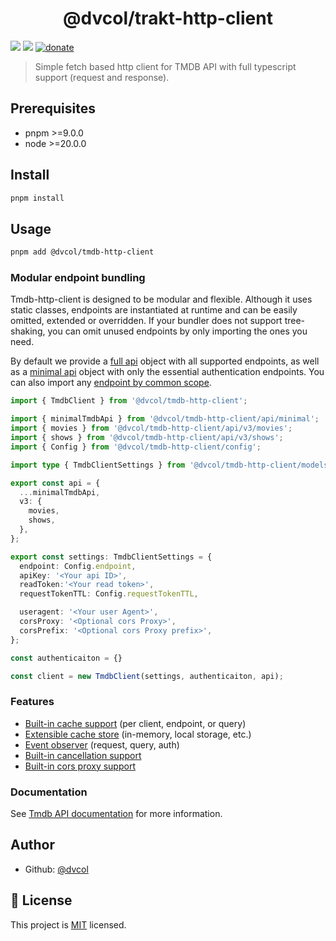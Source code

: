 <h1 align="center">@dvcol/trakt-http-client</h1>
<p>
  <img src="https://img.shields.io/badge/pnpm-%3E%3D9.0.0-blue.svg" />
  <img src="https://img.shields.io/badge/node-%3E%3D20.0.0-blue.svg" />
  <a href="https://paypal.me/dvcol/5" target="_blank">
    <img alt="donate" src="https://img.shields.io/badge/Donate%20€-PayPal-brightgreen.svg" />
  </a>
</p>

> Simple fetch based http client for TMDB API with full typescript support (request and response).

## Prerequisites

- pnpm >=9.0.0
- node >=20.0.0

## Install

```sh
pnpm install
```

## Usage

```sh
pnpm add @dvcol/tmdb-http-client
```

### Modular endpoint bundling

Tmdb-http-client is designed to be modular and flexible. Although it uses static classes, endpoints are instantiated at runtime and can be easily omitted, extended or overridden.
If your bundler does not support tree-shaking, you can omit unused endpoints by only importing the ones you need.

By default we provide a [full api](https://github.com/dvcol/tmdb-http-client/blob/main/lib/api/tmdb-api.endpoints.ts) object with all supported endpoints, as well as a [minimal api](https://github.com/dvcol/tmdb-http-client/blob/main/lib/api/tmdb-api-minimal.endpoints.ts) object with only the essential authentication endpoints.
You can also import any [endpoint by common scope](https://github.com/dvcol/tmdb-http-client/tree/main/lib/api/endpoints).

```ts
import { TmdbClient } from '@dvcol/tmdb-http-client';

import { minimalTmdbApi } from '@dvcol/tmdb-http-client/api/minimal';
import { movies } from '@dvcol/tmdb-http-client/api/v3/movies';
import { shows } from '@dvcol/tmdb-http-client/api/v3/shows';
import { Config } from '@dvcol/tmdb-http-client/config';

import type { TmdbClientSettings } from '@dvcol/tmdb-http-client/models';

export const api = {
  ...minimalTmdbApi,
  v3: {
    movies,
    shows,
  },
};

export const settings: TmdbClientSettings = {
  endpoint: Config.endpoint,
  apiKey: '<Your api ID>',
  readToken:'<Your read token>',
  requestTokenTTL: Config.requestTokenTTL,

  useragent: '<Your user Agent>',
  corsProxy: '<Optional cors Proxy>',
  corsPrefix: '<Optional cors Proxy prefix>',
};

const authenticaiton = {}

const client = new TmdbClient(settings, authenticaiton, api);
```

### Features

* [Built-in cache support](https://github.com/dvcol/base-http-client/blob/ed17c369f3cdf93656568373fc2dba841050e427/lib/client/base-client.test.ts#L235-L484) (per client, endpoint, or query)
* [Extensible cache store](https://github.com/dvcol/base-http-client/blob/ed17c369f3cdf93656568373fc2dba841050e427/lib/client/base-client.test.ts#L186-L194) (in-memory, local storage, etc.)
* [Event observer](https://github.com/dvcol/base-http-client/blob/ed17c369f3cdf93656568373fc2dba841050e427/lib/client/base-client.test.ts#L486-L575) (request, query, auth)
* [Built-in cancellation support](https://github.com/dvcol/base-http-client/blob/ed17c369f3cdf93656568373fc2dba841050e427/lib/client/base-client.test.ts#L691-L758)
* [Built-in cors proxy support](https://github.com/dvcol/base-http-client/blob/ed17c369f3cdf93656568373fc2dba841050e427/lib/models/base-client.model.ts#L14)

### Documentation

See [Tmdb API documentation](https://developer.themoviedb.org/reference/intro/getting-started) for more information.

## Author

* Github: [@dvcol](https://github.com/dvcol)

## 📝 License

This project is [MIT](https://github.com/dvcol/trakt-http-client/blob/master/LICENSE) licensed.
